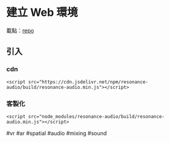 # 建立 Web 環境
載點：[repo](https://github.com/resonance-audio/resonance-audio-web-sdk)

## 引入
### cdn
```
<script src="https://cdn.jsdelivr.net/npm/resonance-audio/build/resonance-audio.min.js"></script>
```
### 客製化
```
<script src="node_modules/resonance-audio/build/resonance-audio.min.js"></script>
```


#vr #ar #spatial #audio #mixing #sound 